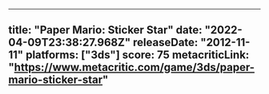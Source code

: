 
---
title: "Paper Mario: Sticker Star"
date: "2022-04-09T23:38:27.968Z"
releaseDate: "2012-11-11"
platforms: ["3ds"]
score: 75
metacriticLink: "https://www.metacritic.com/game/3ds/paper-mario-sticker-star"
---
